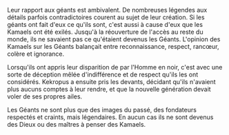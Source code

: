 Leur rapport aux géants est ambivalent. De nombreuses légendes aux détails parfois contradictoires courent au sujet de leur création. Si les géants ont fait d'eux ce qu'ils sont, c'est aussi à cause d'eux que les Kamaels ont été exilés. Jusqu'à la réouverture de l'accès au reste du monde, ils ne savaient pas ce qu'étaient devenus les Géants. L'opinion des Kamaels sur les Géants balançait entre reconnaissance, respect, rancœur, colère et ignorance.

Lorsqu'ils ont appris leur disparition de par l'Homme en noir, c'est avec une sorte de déception mêlée d'indifférence et de respect qu'ils les ont considérés. Kekropus a ensuite pris les devants, décidant qu'ils n'avaient plus aucuns comptes à leur rendre, et que la nouvelle génération devait voler de ses propres ailes.

Les Géants ne sont plus que des images du passé, des fondateurs respectés et craints, mais légendaires. En aucun cas ils ne sont devenus des Dieux ou des maîtres à penser des Kamaels.
